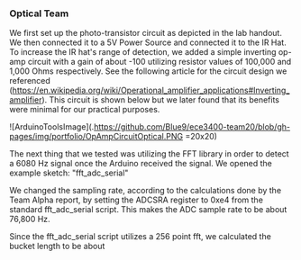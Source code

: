 ### Optical Team

We first set up the photo-transistor circuit as depicted in the lab handout. We then connected it to a 5V Power Source and connected it to the IR Hat. To increase the IR hat's range of detection, we added a simple inverting op-amp circuit with a gain of about -100 utilizing resistor values of 100,000 and 1,000 Ohms respectively. See the following article for the circuit design we referenced (https://en.wikipedia.org/wiki/Operational_amplifier_applications#Inverting_amplifier). This circuit is shown below but we later found that its benefits were minimal for our practical purposes.

![ArduinoToolsImage](.https://github.com/Blue9/ece3400-team20/blob/gh-pages/img/portfolio/OpAmpCircuitOptical.PNG =20x20)

The next thing that we tested was utilizing the FFT library in order to detect a 6080 Hz signal once the Arduino received the signal. We opened the example sketch: "fft_adc_serial" 

We changed the sampling rate, according to the calculations done by the Team Alpha report, by setting the ADCSRA register to 0xe4 from the standard fft_adc_serial script. This makes the ADC sample rate to be about 76,800 Hz. 

Since the fft_adc_serial script utilizes a 256 point fft, we calculated the bucket length to be about 

